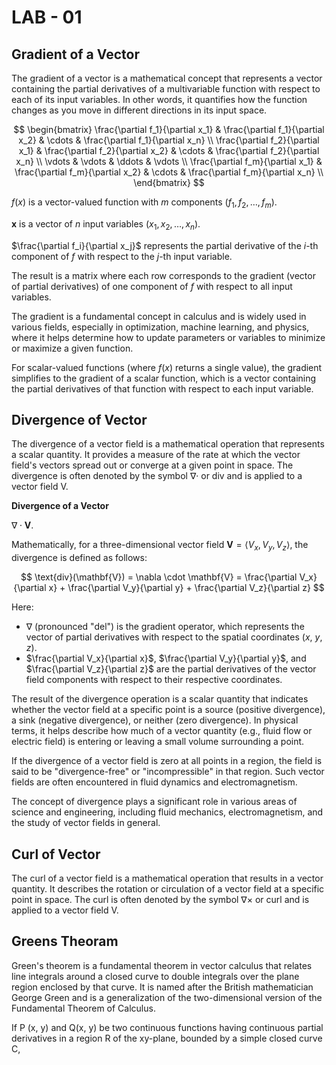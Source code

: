 # LAB - 01
##  Gradient of a Vector 
The gradient of a vector is a mathematical concept that represents a vector containing the partial derivatives of a multivariable function with respect to each of its input variables. In other words, it quantifies how the function changes as you move in different directions in its input space.

$$
\begin{bmatrix}
  \frac{\partial f_1}{\partial x_1} & \frac{\partial f_1}{\partial x_2} & \cdots & \frac{\partial f_1}{\partial x_n} \\
  \frac{\partial f_2}{\partial x_1} & \frac{\partial f_2}{\partial x_2} & \cdots & \frac{\partial f_2}{\partial x_n} \\
  \vdots & \vdots & \ddots & \vdots \\
  \frac{\partial f_m}{\partial x_1} & \frac{\partial f_m}{\partial x_2} & \cdots & \frac{\partial f_m}{\partial x_n} \\
\end{bmatrix}
$$

$f(x)$ is a vector-valued function with $m$ components ($f_1, f_2, \ldots, f_m$).

$\mathbf{x}$ is a vector of $n$ input variables ($x_1, x_2, \ldots, x_n$).

$\frac{\partial f_i}{\partial x_j}$ represents the partial derivative of the $i$-th component of $f$ with respect to the $j$-th input variable.

The result is a matrix where each row corresponds to the gradient (vector of partial derivatives) of one component of $f$ with respect to all input variables.

The gradient is a fundamental concept in calculus and is widely used in various fields, especially in optimization, machine learning, and physics, where it helps determine how to update parameters or variables to minimize or maximize a given function.

For scalar-valued functions (where $f(x)$ returns a single value), the gradient simplifies to the gradient of a scalar function, which is a vector containing the partial derivatives of that function with respect to each input variable.


## Divergence of Vector
The divergence of a vector field is a mathematical operation that represents a scalar quantity. It provides a measure of the rate at which the vector field's vectors spread out or converge at a given point in space. The divergence is often denoted by the symbol ∇· or div and is applied to a vector field V.

**Divergence of a Vector**

$\nabla \cdot \mathbf{V}$.

Mathematically, for a three-dimensional vector field $\mathbf{V} = \langle V_x, V_y, V_z \rangle$, the divergence is defined as follows:

$$
\text{div}(\mathbf{V}) = \nabla \cdot \mathbf{V} = \frac{\partial V_x}{\partial x} + \frac{\partial V_y}{\partial y} + \frac{\partial V_z}{\partial z}
$$

Here:

- $\nabla$ (pronounced "del") is the gradient operator, which represents the vector of partial derivatives with respect to the spatial coordinates ($x$, $y$, $z$).
- $\frac{\partial V_x}{\partial x}$, $\frac{\partial V_y}{\partial y}$, and $\frac{\partial V_z}{\partial z}$ are the partial derivatives of the vector field components with respect to their respective coordinates.

The result of the divergence operation is a scalar quantity that indicates whether the vector field at a specific point is a source (positive divergence), a sink (negative divergence), or neither (zero divergence). In physical terms, it helps describe how much of a vector quantity (e.g., fluid flow or electric field) is entering or leaving a small volume surrounding a point.

If the divergence of a vector field is zero at all points in a region, the field is said to be "divergence-free" or "incompressible" in that region. Such vector fields are often encountered in fluid dynamics and electromagnetism.

The concept of divergence plays a significant role in various areas of science and engineering, including fluid mechanics, electromagnetism, and the study of vector fields in general.


## Curl of Vector
The curl of a vector field is a mathematical operation that results in a vector quantity. It describes the rotation or circulation of a vector field at a specific point in space. The curl is often denoted by the symbol ∇× or curl and is applied to a vector field V.

## Greens Theoram 

Green's theorem is a fundamental theorem in vector calculus that relates line integrals around a closed curve to double integrals over the plane region enclosed by that curve. It is named after the British mathematician George Green and is a generalization of the two-dimensional version of the Fundamental Theorem of Calculus.

If P (x, y) and Q(x, y) be two continuous functions having continuous partial derivatives in a region R of the xy-plane,
bounded by a simple closed curve C, 
